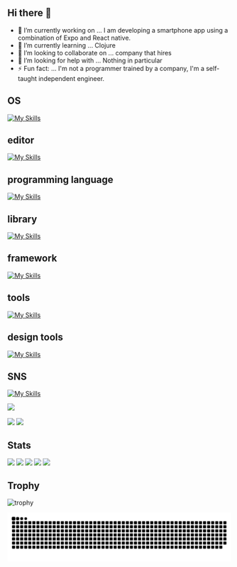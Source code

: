 ## Hi there 👋
- 🔭 I’m currently working on ... I am developing a smartphone app using a combination of Expo and React native.
- 🌱 I’m currently learning ... Clojure
- 👯 I’m looking to collaborate on ... company that hires
- 🤔 I’m looking for help with ... Nothing in particular
- ⚡ Fun fact: ... I'm not a programmer trained by a company, I'm a self-taught independent engineer.

## OS
[![My Skills](https://skillicons.dev/icons?i=apple,linux,raspberrypi,ubuntu,windows,&theme=dark)](https://skillicons.dev)
## editor
[![My Skills](https://skillicons.dev/icons?i=androidstudio,atom,idea,vscode,webstorm,&theme=dark)](https://skillicons.dev)
## programming language
[![My Skills](https://skillicons.dev/icons?i=html,md,pug,css,sass,js,ts,svg,&theme=dark)](https://skillicons.dev)
## library
[![My Skills](https://skillicons.dev/icons?i=babel,d3,graphql,nodejs,npm,react,redux,sqlite,webpack,yarn,&theme=dark)](https://skillicons.dev)
## framework
[![My Skills](https://skillicons.dev/icons?i=bootstrap,electron,gatsby,materialui,nextjs,tailwind,wordpress&theme=dark)](https://skillicons.dev)
## tools
[![My Skills](https://skillicons.dev/icons?i=discord,docker,git,github,gmail,netlify,stackoverflow,&theme=dark)](https://skillicons.dev)
## design tools
[![My Skills](https://skillicons.dev/icons?i=ai,ps,pr,xd,figma,&theme=dark)](https://skillicons.dev)
## SNS
[![My Skills](https://skillicons.dev/icons?i=instagram,twitter,&theme=dark)](https://skillicons.dev)



![](https://github-readme-stats.vercel.app/api/top-langs?username=tatsuoNakano&show_icons=true&locale=en&layout=compact)


![](https://komarev.com/ghpvc/?username=tatsuoNakano)
![](https://img.shields.io/github/followers/tatsuoNakano?label=follow&logo=github&style=flat)







## Stats
![](http://github-profile-summary-cards.vercel.app/api/cards/profile-details?username=tatsuoNakano&theme=gruvbox)
![](http://github-profile-summary-cards.vercel.app/api/cards/repos-per-language?username=tatsuoNakano&theme=gruvbox)
![](http://github-profile-summary-cards.vercel.app/api/cards/most-commit-language?username=tatsuoNakano&theme=gruvbox)
![](http://github-profile-summary-cards.vercel.app/api/cards/stats?username=tatsuoNakano&theme=gruvbox)
![](http://github-profile-summary-cards.vercel.app/api/cards/productive-time?username=tatsuoNakano&theme=gruvbox&utcOffset=9)

## Trophy
![trophy](https://github-profile-trophy.vercel.app/?username=tatsuoNakano&theme=gruvbox)



![](https://raw.githubusercontent.com/tatsuoNakano/tatsuoNakano/output/github-contribution-grid-snake.svg)



